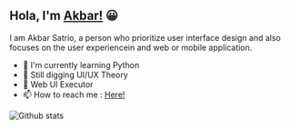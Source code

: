 ## Hola, I'm [Akbar!](https://akbarsatrio.com) 😀

I am Akbar Satrio, a person who prioritize user interface design and also focuses on the user experiencein and web or mobile application.
- 🐍 I'm currently learning Python
- 🎨 Still digging UI/UX Theory
- 🧐 Web UI Executor
- 📫 How to reach me : [Here!](mailto:hi@akbarsatrio.com)

![Github stats](https://github-readme-stats.vercel.app/api?username=akbarsatrio&theme=vue&show_icons=true&count_private=true&bg_color=f7fafc)
